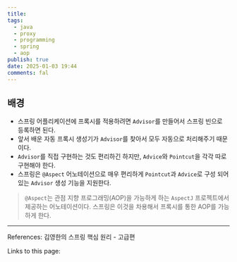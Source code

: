 ```yaml
---
title: 
tags:
  - java
  - proxy
  - programming
  - spring
  - aop
publish: true
date: 2025-01-03 19:44
comments: fal
---
```

## 배경
- 스프링 어플리케이션에 프록시를 적용하려면 `Advisor`를 만들어서 스프링 빈으로 등록하면 된다.
- 앞서 배운 자동 프록시 생성기가 `Advisor`를 찾아서 모두 자동으로 처리해주기 때문이다.
- `Advisor`를 직접 구현하는 것도 편리하긴 하지만, `Advice`와 `Pointcut`을 각각 따로 구현해야 한다.
- 스프링은 `@Aspect` 어노테이션으로 매우 편리하게 `Pointcut`과 `Advice`로 구성 되어 있는 `Advisor` 생성 기능을 지원한다.

> `@Aspect`는 관점 지향 프로그래밍(AOP)을 가능하게 하는 `AspectJ` 프로젝트에서 제공하는 어노테이션이다. 스프링은 이것을 차용해서 프록시를 통한 AOP를 가능하게 한다.







---

References: 김영한의 스프링 핵심 원리 - 고급편

Links to this page:

